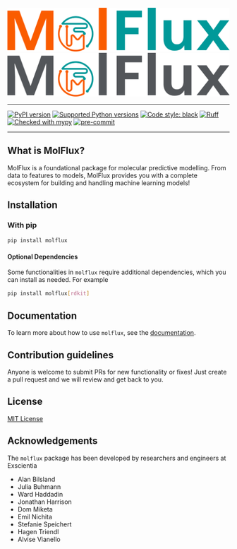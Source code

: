 ![Logo Dark](docs/source/_static/MolFlux_logo_final_MolFlux%20logo%20name-cropped.svg#gh-dark-mode-only)
![Logo Light](docs/source/_static/MolFlux_logo_final_MolFlux%20logo%20name%20Grey-cropped.svg#gh-light-mode-only)

---

[![PyPI version](https://img.shields.io/pypi/v/molflux)](https://pypi.org/project/molflux/)
[![Supported Python versions](https://img.shields.io/badge/python-3.8%20%7C%203.9%20%7C%203.10%20%7C%203.11-blue.svg)](https://docs.python.org/3/whatsnew/index.html)
[![Code style: black](https://img.shields.io/badge/code%20style-black-000000.svg)](https://github.com/psf/black)
[![Ruff](https://img.shields.io/endpoint?url=https://raw.githubusercontent.com/charliermarsh/ruff/main/assets/badge/v2.json)](https://github.com/charliermarsh/ruff)
[![Checked with mypy](https://img.shields.io/badge/mypy-checked-blue)](http://mypy-lang.org/)
[![pre-commit](https://img.shields.io/badge/pre--commit-enabled-brightgreen?logo=pre-commit)](https://github.com/pre-commit/pre-commit)

---

## What is MolFlux?

MolFlux is a foundational package for molecular predictive modelling. From data to features to models, MolFlux provides
you with a complete ecosystem for building and handling machine learning models!

## Installation
### With pip

```bash
pip install molflux
```

#### Optional Dependencies

Some functionalities in `molflux` require additional dependencies, which you can install as needed. For example

```bash
pip install molflux[rdkit]
```

## Documentation

To learn more about how to use ``molflux``, see the [documentation](https://exscientia.github.io/molflux/).

## Contribution guidelines

Anyone is welcome to submit PRs for new functionality or fixes! Just create a pull request and we will review and get back to
you.

## License
[MIT License](LICENSE)

## Acknowledgements

The ``molflux`` package has been developed by researchers and engineers at Exscientia

* Alan Bilsland
* Julia Buhmann
* Ward Haddadin
* Jonathan Harrison
* Dom Miketa
* Emil Nichita
* Stefanie Speichert
* Hagen Triendl
* Alvise Vianello
